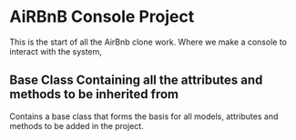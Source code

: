 # AiRBnB Console Project
 This is the start of all the AirBnb clone work. Where we make a console to interact with the system,

## Base Class Containing all the attributes and methods to be inherited from
 Contains a base class that forms the basis for all models, attributes and methods to be added in the
 project.
 